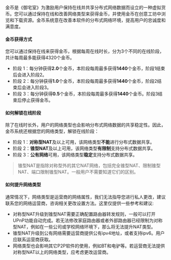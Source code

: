 金币是《御宅室》为激励用户保持在线并共享分布式网络数据而设立的一种虚拟货币。您可以通过保持在线和改善网络类型来获得金币，并使用金币在创意工坊中浏览和下载资源。金币系统意在改善本软件的分布式网络环境，提高用户的忠诚度和满意度。

#### **金币获得方式**
您可以通过保持在线来获得金币，根据每周在线时长，分为3个不同的在线阶段，共计每周最多能获得4320个金币。
* 阶段 1：每分钟获得**2.0**个金币，本阶段每周最多获得**1440**个金币，阶段1结束后会进入阶段2。
* 阶段 2：每分钟获得**1.0**个金币，本阶段每周最多获得**1440**个金币，阶段2结束后会进入阶段3。
* 阶段 3：每分钟获得**0.5**个金币，本阶段每周最多获得**1440**个金币。阶段3结束后停止获得金币。

#### **如何解锁在线阶段**
除了在线时长外，用户的网络类型也会影响分布式网络数据的共享稳定性。因此，金币系统还根据您的网络类型，解锁在线阶段：
* 阶段 1：**对称型NAT**及以上可用，该网络类型**不能**进行分布式数据共享。
* 阶段 2：**锥型NAT**及以上可用，该网络类型**有限制**支持分布式数据共享。
* 阶段 3：**公有网络**可用，该网络类型**稳定**支持分布式数据共享。
> 锥型NAT是指除对称型外的其它NAT网络，包括完全锥型NAT、限制锥型NAT、端口限制锥型NAT。一般用户不需要知道它们的区别。

#### **如何提升网络类型**
通常情况下，网络类型是运营商的网络属性，我们无法指导您进行私人更改，建议联系您的网络运营商，咨询相关更改设置方法。这里仅提供一些参考和建议:
* 对称型NAT升级到锥型NAT需要正确配置路由器转发规则，一般可以打开UPnP功能自动完成。若无法修改家庭路由器或者外部路由器已经限制为对称型NAT，例如在一些公司或学校网络环境下，那么将无法提升NAT类型。
* 锥型NAT升级到公有网络需要运营商提供公有ipv4地址，或者支持ipv6。用户应联系运营商获取。
* 网络类型也会影响其它P2P软件的使用，例如BT和电驴等。若运营商无法提供对称型NAT以上的网络类型，应考虑更改运营商。

